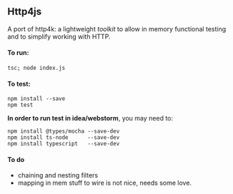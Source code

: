 ## Http4js

A port of http4k: a lightweight _toolkit_ to allow in memory functional testing and to simplify working with HTTP. 

#### To run: 

`tsc; node index.js`

#### To test:

```
npm install --save
npm test
```

**In order to run test in idea/webstorm**, you may need to:

```
npm install @types/mocha --save-dev
npm install ts-node      --save-dev
npm install typescript   --save-dev 
```

#### To do

- chaining and nesting filters
- mapping in mem stuff to wire is not nice, needs some love. 
